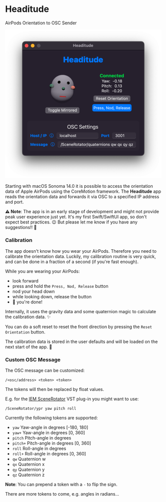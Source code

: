 # Headitude
AirPods Orientation to OSC Sender

![screenshot](screenshot.png)

Starting with macOS Sonoma 14.0 it is possible to access the orientation data of Apple AirPods using the CoreMotion framework.
The **Headitude** app reads the orientation data and forwards it via OSC to a specified IP address and port.

**:warning: Note**: The app is in an early stage of development and might not provide peak user experience just yet. It's
my first Swift/SwiftUI app, so don't expect best practices. :wink: But please let me know if you have any suggestions!! :pray:

### Calibration
The app doesn't know how you wear your AirPods. Therefore you need to calibrate the orientation data. Luckily,
my calibration routine is very quick, and can be done in a fraction of a second (if you're fast enough).

While you are wearing your AirPods:
- look forward
- press and hold the `Press, Nod, Release` button
- nod your head down
- while looking down, release the button
- :tada: you're done!

Internally, it uses the gravity data and some quaternion magic to calculate the calibration data. :sparkles:

You can do a soft reset to reset the front direction by pressing the `Reset Orientation` button.

The calibration data is stored in the user defaults and will be loaded on the next start of the app.
:floppy_disk:

### Custom OSC Message

The OSC message can be customized:

```
/<osc/address> <token> <token>
```

The tokens will then be replaced by float values.

E.g. for the [IEM SceneRotator](https://plugins.iem.at) VST plug-in you might want to use:

```
/SceneRotator/ypr yaw pitch roll
```

Currently the following tokens are supported:
- `yaw` Yaw-angle in degrees [-180, 180]
- `yaw+` Yaw-angle in degrees [0, 360]
- `pitch` Pitch-angle in degrees
- `pitch+` Pitch-angle in degrees [0, 360]
- `roll` Roll-angle in degrees
- `roll+` Roll-angle in degrees [0, 360]
- `qw` Quaternion w
- `qx` Quaternion x
- `qy` Quaternion y
- `qz` Quaternion z

**Note**: You can prepend a token with a `-` to flip the sign.

There are more tokens to come, e.g. angles in radians...
